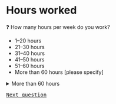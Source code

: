 # Hours worked

:question: How many hours per week do you work?

   - 1–20 hours
   - 21–30 hours
   - 31–40 hours
   - 41–50 hours
   - 51–60 hours
   - More than 60 hours [please specify]

<details>
  <summary>More than 60 hours</summary>
	Please indicate how many hours you work:
</details>

<kbd>[Next question](./A_2_job_title_employee.md)</kbd>